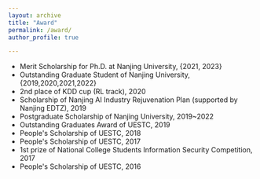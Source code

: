 ```yaml
---
layout: archive
title: "Award"
permalink: /award/
author_profile: true

---
```


<ul>
    <li>Merit Scholarship for Ph.D. at Nanjing University, {2021, 2023}</li>
    <li>Outstanding Graduate Student of Nanjing University, {2019,2020,2021,2022} </li>
    <li>2nd place of KDD cup (RL track), 2020</li>
    <li>Scholarship of Nanjing AI Industry Rejuvenation Plan (supported by Nanjing EDTZ), 2019</li>
    <li>Postgraduate Scholarship of Nanjing University, 2019~2022</li>
    <li>Outstanding Graduates Award of UESTC, 2019</li>
    <li>People's Scholarship of UESTC, 2018</li>
    <li>People's Scholarship of UESTC, 2017</li>
    <li>1st prize of National College Students Information Security Competition, 2017</li>
    <li>People's Scholarship of UESTC, 2016</li>
</ul>